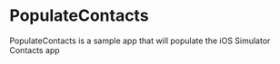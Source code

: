 PopulateContacts
================

PopulateContacts is a sample app that will populate the iOS Simulator Contacts app